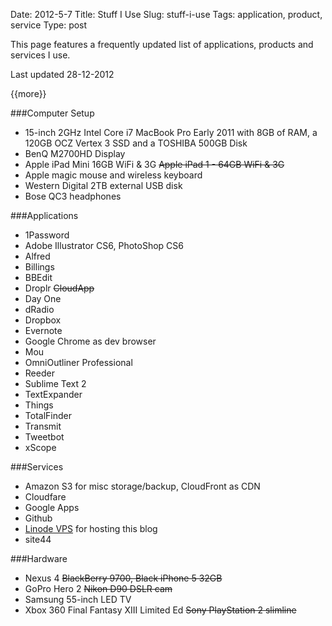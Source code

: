 Date: 2012-5-7
Title: Stuff I Use
Slug: stuff-i-use
Tags: application, product, service
Type: post

This page features a frequently updated list of applications, products and services I use.

Last updated 28-12-2012

{{more}}

###Computer Setup
* 15-inch 2GHz Intel Core i7 MacBook Pro Early 2011 with 8GB of RAM, a 120GB OCZ Vertex 3 SSD and a TOSHIBA 500GB Disk
* BenQ M2700HD Display
* Apple iPad Mini 16GB WiFi & 3G <del>Apple iPad 1 - 64GB WiFi & 3G</del>
* Apple magic mouse and wireless keyboard
* Western Digital 2TB external USB disk
* Bose QC3 headphones

###Applications
* 1Password
* Adobe Illustrator CS6, PhotoShop CS6
* Alfred
* Billings
* BBEdit
* Droplr <del>CloudApp</del>
* Day One
* dRadio
* Dropbox
* Evernote
* Google Chrome as dev browser
* Mou
* OmniOutliner Professional
* Reeder
* Sublime Text 2
* TextExpander
* Things
* TotalFinder
* Transmit
* Tweetbot
* xScope

###Services
* Amazon S3 for misc storage/backup, CloudFront as CDN
* Cloudfare
* Google Apps
* Github
* [Linode VPS](http://www.linode.com/?r=100f91afbee83fcfa1d8622acdf88c336df59379) for hosting this blog
* site44

###Hardware
* Nexus 4 <del>BlackBerry 9700, Black iPhone 5 32GB</del>
* GoPro Hero 2 <del>Nikon D90 DSLR cam</del>
* Samsung 55-inch LED TV
* Xbox 360 Final Fantasy XIII Limited Ed <del>Sony PlayStation 2 slimline</del>






